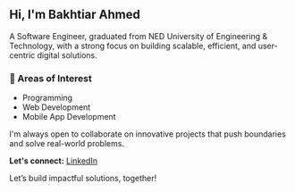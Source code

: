 ## Hi, I'm Bakhtiar Ahmed

A Software Engineer, graduated from NED University of Engineering & Technology, with a strong focus on building scalable, efficient, and user-centric digital solutions.

### 🔹 Areas of Interest
- Programming  
- Web Development  
- Mobile App Development  

I'm always open to collaborate on innovative projects that push boundaries and solve real-world problems.

**Let's connect:** [LinkedIn](https://www.linkedin.com/in/bakhtiar-ahmed-313991249/)

Let’s build impactful solutions, together!
